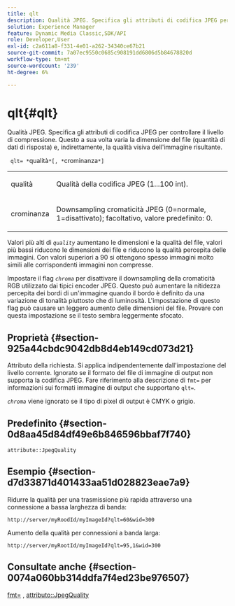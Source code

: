 ```yaml
---
title: qlt
description: Qualità JPEG. Specifica gli attributi di codifica JPEG per controllare il livello di compressione. Questo a sua volta varia la dimensione del file (quantità di dati di risposta) e, indirettamente, la qualità visiva dell'immagine risultante.
solution: Experience Manager
feature: Dynamic Media Classic,SDK/API
role: Developer,User
exl-id: c2a611a8-f331-4e01-a262-34340ce67b21
source-git-commit: 7a07ec9550c0685c908191dd6806d5b84678820d
workflow-type: tm+mt
source-wordcount: '239'
ht-degree: 6%

---
```


# qlt{#qlt}

Qualità JPEG. Specifica gli attributi di codifica JPEG per controllare il livello di compressione. Questo a sua volta varia la dimensione del file (quantità di dati di risposta) e, indirettamente, la qualità visiva dell&#39;immagine risultante.

` qlt= *`qualità`*[, *`crominanza`*]`

<table id="simpletable_FB8090D4BEBF42FD83A64A7AAB6D7F92"> 
 <tr class="strow"> 
  <td class="stentry"> <p> <span class="varname"> qualità </span> </p> </td> 
  <td class="stentry"> <p>Qualità della codifica JPEG (1...100 int). </p> </td> 
 </tr> 
 <tr class="strow"> 
  <td class="stentry"> <p> <span class="varname"> crominanza </span> </p> </td> 
  <td class="stentry"> <p>Downsampling cromaticità JPEG (0=normale, 1=disattivato); facoltativo, valore predefinito: 0. </p> </td> 
 </tr> 
</table>

Valori più alti di *`quality`* aumentano le dimensioni e la qualità del file, valori più bassi riducono le dimensioni dei file e riducono la qualità percepita delle immagini. Con valori superiori a 90 si ottengono spesso immagini molto simili alle corrispondenti immagini non compresse.

Impostare il flag *`chroma`* per disattivare il downsampling della cromaticità RGB utilizzato dai tipici encoder JPEG. Questo può aumentare la nitidezza percepita dei bordi di un&#39;immagine quando il bordo è definito da una variazione di tonalità piuttosto che di luminosità. L&#39;impostazione di questo flag può causare un leggero aumento delle dimensioni del file. Provare con questa impostazione se il testo sembra leggermente sfocato.

## Proprietà {#section-925a44cbdc9042db8d4eb149cd073d21}

Attributo della richiesta. Si applica indipendentemente dall&#39;impostazione del livello corrente. Ignorato se il formato del file di immagine di output non supporta la codifica JPEG. Fare riferimento alla descrizione di `fmt=` per informazioni sui formati immagine di output che supportano `qlt=`.

*`chroma`* viene ignorato se il tipo di pixel di output è CMYK o grigio.

## Predefinito {#section-0d8aa45d84df49e6b846596bbaf7f740}

`attribute::JpegQuality`

## Esempio {#section-d7d33871d401433aa51d028823eae7a9}

Ridurre la qualità per una trasmissione più rapida attraverso una connessione a bassa larghezza di banda:

`http://server/myRoodId/myImageId?qlt=60&wid=300`

Aumento della qualità per connessioni a banda larga:

`http://server/myRootId/myImageId?qlt=95,1&wid=300`

## Consultate anche {#section-0074a060bb314ddfa7f4ed23be976507}

[fmt=](../../../../../is-api/http-ref/image-serving-api-ref/c-http-protocol-reference/c-command-reference/r-is-http-fmt.md#reference-cdf10043423b45ba9fe15157fb3ae37a) , [attributo::JpegQuality](../../../../../is-api/image-catalog/image-serving-api-ref/c-image-catalog-reference/c-attributes-reference/r-jpegquality.md#reference-4a879e7c46024c8a898a9fd226f9eb09)
